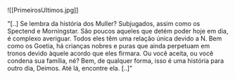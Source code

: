 ![[PrimeirosUltimos.jpg]]

"[..] Se lembra da história dos Muller? Subjugados, assim como os Spectend e Morningstar. São poucos aqueles que detém poder hoje em dia, é complexo averiguar. Todos eles têm uma relação única devido a N. Bem como os Goetia, há crianças nobres e puras que ainda perpetuam em tronos devido àquele acordo que eles firmara. Ou você aceita, ou você condena sua família, né? Bem, de qualquer forma, isso é uma história para outro dia, Deimos. Até lá, encontre ela. [..]"